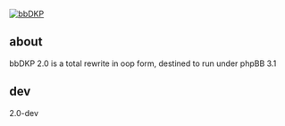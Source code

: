 [![bbDKP](http://www.bbDKP.com/images/site_logo.png)](http://www.bbDKP.com)

## about

bbDKP 2.0 is a total rewrite in oop form, destined to run under phpBB 3.1

## dev

2.0-dev

